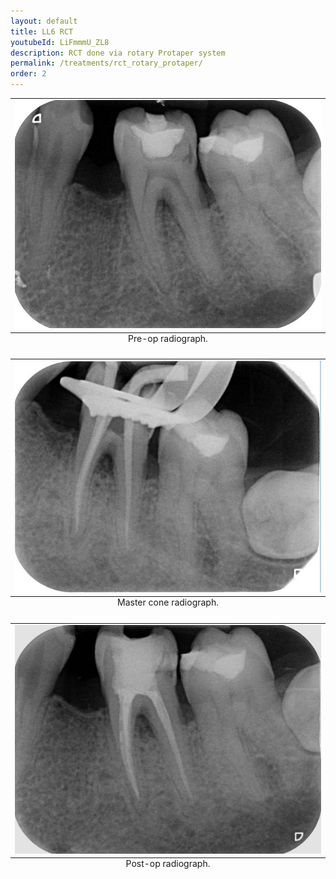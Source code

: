 ```yaml
---
layout: default
title: LL6 RCT
youtubeId: LiFmmmU_ZL8
description: RCT done via rotary Protaper system
permalink: /treatments/rct_rotary_protaper/
order: 2
---
```

<table class="image">
<caption align="bottom">Pre-op radiograph.</caption>
<tr><td><img src="/images/fcon/1.jpg" alt=""/></td></tr>
</table>

<table class="image">
<caption align="bottom">Master cone radiograph.</caption>
<tr><td><img src="/images/fcon/2.jpg" alt=""/></td></tr>
</table>

<table class="image">
<caption align="bottom">Post-op radiograph.</caption>
<tr><td><img src="/images/fcon/3.jpg" alt=""/></td></tr>
</table>

